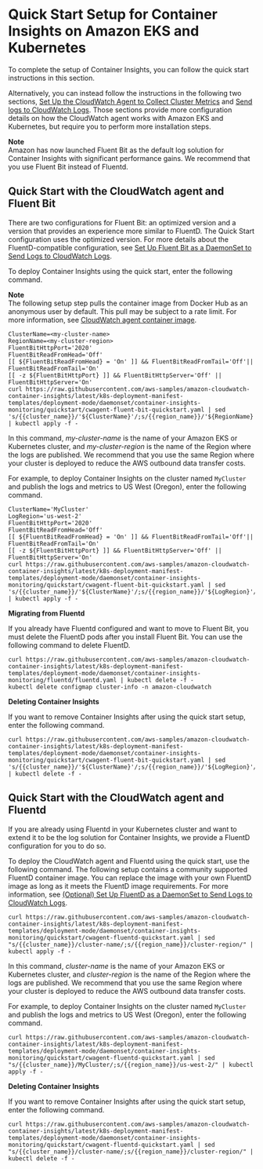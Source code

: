 # Quick Start Setup for Container Insights on Amazon EKS and Kubernetes<a name="Container-Insights-setup-EKS-quickstart"></a>

To complete the setup of Container Insights, you can follow the quick start instructions in this section\.

Alternatively, you can instead follow the instructions in the following two sections, [Set Up the CloudWatch Agent to Collect Cluster Metrics](Container-Insights-setup-metrics.md) and [Send logs to CloudWatch Logs](Container-Insights-EKS-logs.md)\. Those sections provide more configuration details on how the CloudWatch agent works with Amazon EKS and Kubernetes, but require you to perform more installation steps\.

**Note**  
Amazon has now launched Fluent Bit as the default log solution for Container Insights with significant performance gains\. We recommend that you use Fluent Bit instead of Fluentd\.

## Quick Start with the CloudWatch agent and Fluent Bit<a name="Container-Insights-setup-EKS-quickstart-FluentBit"></a>

There are two configurations for Fluent Bit: an optimized version and a version that provides an experience more similar to FluentD\. The Quick Start configuration uses the optimized version\. For more details about the FluentD\-compatible configuration, see [Set Up Fluent Bit as a DaemonSet to Send Logs to CloudWatch Logs](Container-Insights-setup-logs-FluentBit.md)\.

To deploy Container Insights using the quick start, enter the following command\.

**Note**  
The following setup step pulls the container image from Docker Hub as an anonymous user by default\. This pull may be subject to a rate limit\. For more information, see [CloudWatch agent container image](ContainerInsights.md#container-insights-download-limit)\.

```
ClusterName=<my-cluster-name>
RegionName=<my-cluster-region>
FluentBitHttpPort='2020'
FluentBitReadFromHead='Off'
[[ ${FluentBitReadFromHead} = 'On' ]] && FluentBitReadFromTail='Off'|| FluentBitReadFromTail='On'
[[ -z ${FluentBitHttpPort} ]] && FluentBitHttpServer='Off' || FluentBitHttpServer='On'
curl https://raw.githubusercontent.com/aws-samples/amazon-cloudwatch-container-insights/latest/k8s-deployment-manifest-templates/deployment-mode/daemonset/container-insights-monitoring/quickstart/cwagent-fluent-bit-quickstart.yaml | sed 's/{{cluster_name}}/'${ClusterName}'/;s/{{region_name}}/'${RegionName}'/;s/{{http_server_toggle}}/"'${FluentBitHttpServer}'"/;s/{{http_server_port}}/"'${FluentBitHttpPort}'"/;s/{{read_from_head}}/"'${FluentBitReadFromHead}'"/;s/{{read_from_tail}}/"'${FluentBitReadFromTail}'"/' | kubectl apply -f -
```

In this command, *my\-cluster\-name* is the name of your Amazon EKS or Kubernetes cluster, and *my\-cluster\-region* is the name of the Region where the logs are published\. We recommend that you use the same Region where your cluster is deployed to reduce the AWS outbound data transfer costs\.

For example, to deploy Container Insights on the cluster named `MyCluster` and publish the logs and metrics to US West \(Oregon\), enter the following command\.

```
ClusterName='MyCluster'
LogRegion='us-west-2'
FluentBitHttpPort='2020'
FluentBitReadFromHead='Off'
[[ ${FluentBitReadFromHead} = 'On' ]] && FluentBitReadFromTail='Off'|| FluentBitReadFromTail='On'
[[ -z ${FluentBitHttpPort} ]] && FluentBitHttpServer='Off' || FluentBitHttpServer='On'
curl https://raw.githubusercontent.com/aws-samples/amazon-cloudwatch-container-insights/latest/k8s-deployment-manifest-templates/deployment-mode/daemonset/container-insights-monitoring/quickstart/cwagent-fluent-bit-quickstart.yaml | sed 's/{{cluster_name}}/'${ClusterName}'/;s/{{region_name}}/'${LogRegion}'/;s/{{http_server_toggle}}/"'${FluentBitHttpServer}'"/;s/{{http_server_port}}/"'${FluentBitHttpPort}'"/;s/{{read_from_head}}/"'${FluentBitReadFromHead}'"/;s/{{read_from_tail}}/"'${FluentBitReadFromTail}'"/' | kubectl apply -f -
```

**Migrating from Fluentd**

If you already have Fluentd configured and want to move to Fluent Bit, you must delete the FluentD pods after you install Fluent Bit\. You can use the following command to delete FluentD\.

```
curl https://raw.githubusercontent.com/aws-samples/amazon-cloudwatch-container-insights/latest/k8s-deployment-manifest-templates/deployment-mode/daemonset/container-insights-monitoring/fluentd/fluentd.yaml | kubectl delete -f -
kubectl delete configmap cluster-info -n amazon-cloudwatch
```

**Deleting Container Insights**

If you want to remove Container Insights after using the quick start setup, enter the following command\.

```
curl https://raw.githubusercontent.com/aws-samples/amazon-cloudwatch-container-insights/latest/k8s-deployment-manifest-templates/deployment-mode/daemonset/container-insights-monitoring/quickstart/cwagent-fluent-bit-quickstart.yaml | sed 's/{{cluster_name}}/'${ClusterName}'/;s/{{region_name}}/'${LogRegion}'/;s/{{http_server_toggle}}/"'${FluentBitHttpServer}'"/;s/{{http_server_port}}/"'${FluentBitHttpPort}'"/;s/{{read_from_head}}/"'${FluentBitReadFromHead}'"/;s/{{read_from_tail}}/"'${FluentBitReadFromTail}'"/' | kubectl delete -f -
```

## Quick Start with the CloudWatch agent and Fluentd<a name="Container-Insights-setup-EKS-quickstart-Fluentd"></a>

If you are already using Fluentd in your Kubernetes cluster and want to extend it to be the log solution for Container Insights, we provide a FluentD configuration for you to do so\.

To deploy the CloudWatch agent and Fluentd using the quick start, use the following command\. The following setup contains a community supported FluentD container image\. You can replace the image with your own FluentD image as long as it meets the FluentD image requirements\. For more information, see [\(Optional\) Set Up FluentD as a DaemonSet to Send Logs to CloudWatch Logs](Container-Insights-setup-logs.md)\.

```
curl https://raw.githubusercontent.com/aws-samples/amazon-cloudwatch-container-insights/latest/k8s-deployment-manifest-templates/deployment-mode/daemonset/container-insights-monitoring/quickstart/cwagent-fluentd-quickstart.yaml | sed "s/{{cluster_name}}/cluster-name/;s/{{region_name}}/cluster-region/" | kubectl apply -f -
```

In this command, *cluster\-name* is the name of your Amazon EKS or Kubernetes cluster, and *cluster\-region* is the name of the Region where the logs are published\. We recommend that you use the same Region where your cluster is deployed to reduce the AWS outbound data transfer costs\.

For example, to deploy Container Insights on the cluster named `MyCluster` and publish the logs and metrics to US West \(Oregon\), enter the following command\.

```
curl https://raw.githubusercontent.com/aws-samples/amazon-cloudwatch-container-insights/latest/k8s-deployment-manifest-templates/deployment-mode/daemonset/container-insights-monitoring/quickstart/cwagent-fluentd-quickstart.yaml | sed "s/{{cluster_name}}/MyCluster/;s/{{region_name}}/us-west-2/" | kubectl apply -f -
```

**Deleting Container Insights**

If you want to remove Container Insights after using the quick start setup, enter the following command\.

```
curl https://raw.githubusercontent.com/aws-samples/amazon-cloudwatch-container-insights/latest/k8s-deployment-manifest-templates/deployment-mode/daemonset/container-insights-monitoring/quickstart/cwagent-fluentd-quickstart.yaml | sed "s/{{cluster_name}}/cluster-name/;s/{{region_name}}/cluster-region/" | kubectl delete -f -
```